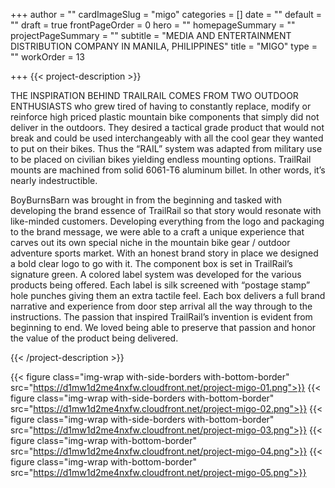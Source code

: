 +++
author = ""
cardImageSlug = "migo"
categories = []
date = ""
default = ""
draft = true
frontPageOrder = 0
hero = ""
homepageSummary = ""
projectPageSummary = ""
subtitle = "MEDIA AND ENTERTAINMENT DISTRIBUTION COMPANY IN MANILA, PHILIPPINES"
title = "MIGO"
type = ""
workOrder = 13

+++
{{< project-description >}} <p>THE INSPIRATION BEHIND TRAILRAIL COMES FROM TWO OUTDOOR ENTHUSIASTS who grew tired of having to constantly replace, modify or reinforce high priced plastic mountain bike components that simply did not deliver in the outdoors. They desired a tactical grade product that would not break and could be used interchangeably with all the cool gear they wanted to put on their bikes. Thus the “RAIL” system was adapted from military use to be placed on civilian bikes yielding endless mounting options. TrailRail mounts are machined from solid 6061-T6 aluminum billet. In other words, it’s nearly indestructible.<p><p>BoyBurnsBarn was brought in from the beginning and tasked with developing the brand essence of TrailRail so that story would resonate with like-minded customers. Developing everything from the logo and packaging to the brand message, we were able to a craft a unique experience that carves out its own special niche in the mountain bike gear / outdoor adventure sports market. With an honest brand story in place we designed a bold clear logo to go with it. The component box is set in TrailRail’s signature green. A colored label system was developed for the various products being offered. Each label is silk screened with “postage stamp” hole punches giving them an extra tactile feel. Each box delivers a full brand narrative and experience from door step arrival all the way through to the instructions. The passion that inspired TrailRail’s invention is evident from beginning to end. We loved being able to preserve that passion and honor the value of the product being delivered.</p> {{< /project-description >}}

<div class="project-item">

{{< figure class="img-wrap with-side-borders with-bottom-border" src="https://d1mw1d2me4nxfw.cloudfront.net/project-migo-01.png">}}
{{< figure class="img-wrap with-side-borders with-bottom-border" src="https://d1mw1d2me4nxfw.cloudfront.net/project-migo-02.png">}}
{{< figure class="img-wrap with-side-borders with-bottom-border" src="https://d1mw1d2me4nxfw.cloudfront.net/project-migo-03.png">}}
{{< figure class="img-wrap with-bottom-border" src="https://d1mw1d2me4nxfw.cloudfront.net/project-migo-04.png">}}
{{< figure class="img-wrap with-bottom-border" src="https://d1mw1d2me4nxfw.cloudfront.net/project-migo-05.png">}}